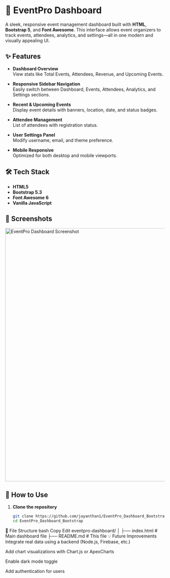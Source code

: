 # 🎉 EventPro Dashboard

A sleek, responsive event management dashboard built with **HTML**, **Bootstrap 5**, and **Font Awesome**. This interface allows event organizers to track events, attendees, analytics, and settings—all in one modern and visually appealing UI.

## ✨ Features

- **Dashboard Overview**  
  View stats like Total Events, Attendees, Revenue, and Upcoming Events.

- **Responsive Sidebar Navigation**  
  Easily switch between Dashboard, Events, Attendees, Analytics, and Settings sections.

- **Recent & Upcoming Events**  
  Display event details with banners, location, date, and status badges.

- **Attendee Management**  
  List of attendees with registration status.

- **User Settings Panel**  
  Modify username, email, and theme preference.

- **Mobile Responsive**  
  Optimized for both desktop and mobile viewports.

## 🛠️ Tech Stack

- **HTML5**
- **Bootstrap 5.3**
- **Font Awesome 6**
- **Vanilla JavaScript**

## 📸 Screenshots

<img src="./26a3b339-c342-4978-9299-8d8fabe12459.png" alt="EventPro Dashboard Screenshot" width="800"/>

## 🚀 How to Use

1. **Clone the repository**  
   ```bash
   git clone https://github.com/jayanthan1/EventPro_Dashboard_Bootstrap.git
   cd EventPro_Dashboard_Bootstrap

📁 File Structure
bash
Copy
Edit
eventpro-dashboard/
│
├── index.html         # Main dashboard file
├── README.md          # This file
💡 Future Improvements
Integrate real data using a backend (Node.js, Firebase, etc.)

Add chart visualizations with Chart.js or ApexCharts

Enable dark mode toggle

Add authentication for users
